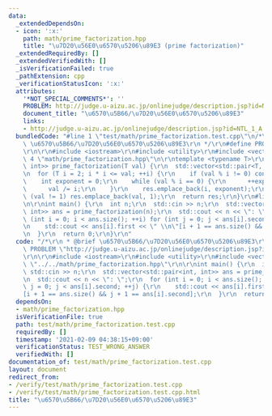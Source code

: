 ```yaml
---
data:
  _extendedDependsOn:
  - icon: ':x:'
    path: math/prime_factorization.hpp
    title: "\u7D20\u56E0\u6570\u5206\u89E3 (prime factorization)"
  _extendedRequiredBy: []
  _extendedVerifiedWith: []
  _isVerificationFailed: true
  _pathExtension: cpp
  _verificationStatusIcon: ':x:'
  attributes:
    '*NOT_SPECIAL_COMMENTS*': ''
    PROBLEM: http://judge.u-aizu.ac.jp/onlinejudge/description.jsp?id=NTL_1_A
    document_title: "\u6570\u5B66/\u7D20\u56E0\u6570\u5206\u89E3"
    links:
    - http://judge.u-aizu.ac.jp/onlinejudge/description.jsp?id=NTL_1_A
  bundledCode: "#line 1 \"test/math/prime_factorization.test.cpp\"\n/*\r\n * @brief\
    \ \u6570\u5B66/\u7D20\u56E0\u6570\u5206\u89E3\r\n */\r\n#define PROBLEM \"http://judge.u-aizu.ac.jp/onlinejudge/description.jsp?id=NTL_1_A\"\
    \r\n\r\n#include <iostream>\r\n#include <utility>\r\n#include <vector>\r\n#line\
    \ 4 \"math/prime_factorization.hpp\"\n\r\ntemplate <typename T>\r\nstd::vector<std::pair<T,\
    \ int>> prime_factorization(T val) {\r\n  std::vector<std::pair<T, int>> res;\r\
    \n  for (T i = 2; i * i <= val; ++i) {\r\n    if (val % i != 0) continue;\r\n\
    \    int exponent = 0;\r\n    while (val % i == 0) {\r\n      ++exponent;\r\n\
    \      val /= i;\r\n    }\r\n    res.emplace_back(i, exponent);\r\n  }\r\n  if\
    \ (val != 1) res.emplace_back(val, 1);\r\n  return res;\r\n}\r\n#line 10 \"test/math/prime_factorization.test.cpp\"\
    \n\r\nint main() {\r\n  int n;\r\n  std::cin >> n;\r\n  std::vector<std::pair<int,\
    \ int>> ans = prime_factorization(n);\r\n  std::cout << n << \": \";\r\n  for\
    \ (int i = 0; i < ans.size(); ++i) for (int j = 0; j < ans[i].second; ++j) {\r\
    \n    std::cout << ans[i].first << \" \\n\"[i + 1 == ans.size() && j + 1 == ans[i].second];\r\
    \n  }\r\n  return 0;\r\n}\r\n"
  code: "/*\r\n * @brief \u6570\u5B66/\u7D20\u56E0\u6570\u5206\u89E3\r\n */\r\n#define\
    \ PROBLEM \"http://judge.u-aizu.ac.jp/onlinejudge/description.jsp?id=NTL_1_A\"\
    \r\n\r\n#include <iostream>\r\n#include <utility>\r\n#include <vector>\r\n#include\
    \ \"../../math/prime_factorization.hpp\"\r\n\r\nint main() {\r\n  int n;\r\n \
    \ std::cin >> n;\r\n  std::vector<std::pair<int, int>> ans = prime_factorization(n);\r\
    \n  std::cout << n << \": \";\r\n  for (int i = 0; i < ans.size(); ++i) for (int\
    \ j = 0; j < ans[i].second; ++j) {\r\n    std::cout << ans[i].first << \" \\n\"\
    [i + 1 == ans.size() && j + 1 == ans[i].second];\r\n  }\r\n  return 0;\r\n}\r\n"
  dependsOn:
  - math/prime_factorization.hpp
  isVerificationFile: true
  path: test/math/prime_factorization.test.cpp
  requiredBy: []
  timestamp: '2021-02-09 04:38:15+09:00'
  verificationStatus: TEST_WRONG_ANSWER
  verifiedWith: []
documentation_of: test/math/prime_factorization.test.cpp
layout: document
redirect_from:
- /verify/test/math/prime_factorization.test.cpp
- /verify/test/math/prime_factorization.test.cpp.html
title: "\u6570\u5B66/\u7D20\u56E0\u6570\u5206\u89E3"
---
```

